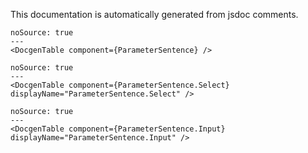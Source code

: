 This documentation is automatically generated from jsdoc comments.

```react
noSource: true
---
<DocgenTable component={ParameterSentence} />
```

```react
noSource: true
---
<DocgenTable component={ParameterSentence.Select} displayName="ParameterSentence.Select" />
```

```react
noSource: true
---
<DocgenTable component={ParameterSentence.Input} displayName="ParameterSentence.Input" />
```

